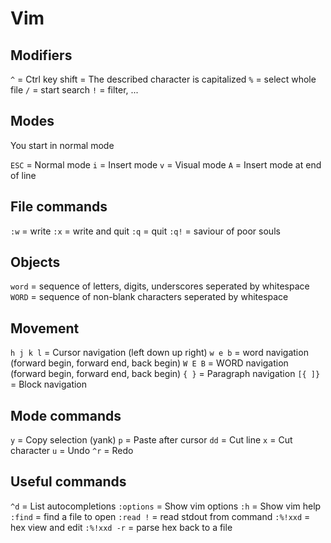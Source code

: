 # Vim

## Modifiers

`^` = Ctrl key
shift = The described character is capitalized
`%` = select whole file
`/` = start search
`!` = filter, ...

## Modes

You start in normal mode

`ESC` = Normal mode
`i` = Insert mode
`v` = Visual mode
`A` = Insert mode at end of line

## File commands

`:w` = write
`:x` = write and quit
`:q` = quit
`:q!` = saviour of poor souls

## Objects

`word` = sequence of letters, digits, underscores seperated by whitespace
`WORD` = sequence of non-blank characters seperated by whitespace

## Movement

`h j k l` = Cursor navigation (left down up right)
`w e b` = word navigation (forward begin, forward end, back begin)
`W E B` = WORD navigation (forward begin, forward end, back begin)
`{ }` = Paragraph navigation
`[{ ]}` = Block navigation

## Mode commands

`y` = Copy selection (yank)
`p` = Paste after cursor
`dd` = Cut line
`x` = Cut character
`u` = Undo
`^r` = Redo

## Useful commands

`^d` = List autocompletions
`:options` = Show vim options
`:h` = Show vim help
`:find` = find a file to open
`:read !` = read stdout from command
`:%!xxd` = hex view and edit
`:%!xxd -r` = parse hex back to a file

